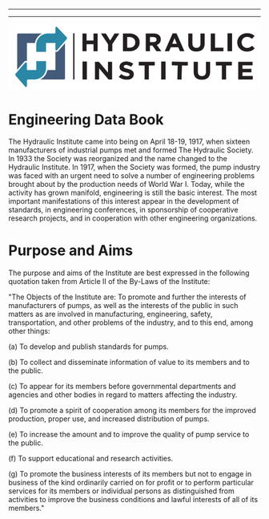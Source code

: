 -----
-----
<section style='text-align:center'>
    <img alt='Hydraulic Institute' src='/images/hi-big.png' style='max-width:100%'/>
</section>

# Engineering Data Book
The Hydraulic Institute came into being on April 18-19, 1917, when sixteen manufacturers of industrial pumps met and formed The Hydraulic Society. In 1933 the Society was reorganized and the name changed to the Hydraulic Institute. In 1917, when the Society was formed, the pump industry was faced with an urgent need to solve a number of engineering problems brought about by the production needs of World War I. Today, while the activity has grown manifold, engineering is still the basic interest. The most important manifestations of this interest appear in the development of standards, in engineering conferences, in sponsorship of cooperative research projects, and in cooperation with other engineering organizations. 

# Purpose and Aims
The purpose and aims of the Institute are best expressed in the following quotation taken from Article II of the By-Laws of the Institute:

"The Objects of the Institute are: To promote and further the interests of manufacturers of pumps, as well as the interests of the public in such matters as are involved in manufacturing, engineering, safety, transportation, and other problems of the industry, and to this end, among other things: 

(a) To develop and publish standards for pumps.

(b) To collect and disseminate information of value to its members and to the public.

(c) To appear for its members before governmental departments and agencies and other bodies in regard to matters affecting the industry.

(d) To promote a spirit of cooperation among its members for the improved production, proper use, and increased distribution of pumps.

(e) To increase the amount and to improve the quality of pump service to the public.

(f) To support educational and research activities.

(g) To promote the business interests of its members but not to engage in business of the kind ordinarily carried on for profit or to perform particular services for its members or individual persons as distinguished from activities to improve the business conditions and lawful interests of all of its members." 